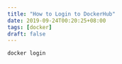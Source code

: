 ```yaml
---
title: "How to Login to DockerHub"
date: 2019-09-24T00:20:25+08:00
tags: [docker]
draft: false
---
```


```
docker login
```
